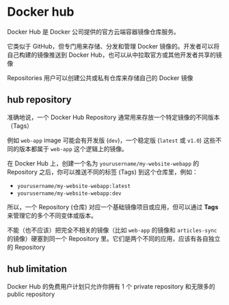 # Docker hub

Docker Hub 是 Docker 公司提供的官方云端容器镜像仓库服务。

它类似于 GitHub，但专门用来存储、分发和管理 Docker 镜像的。开发者可以将自己构建的镜像推送到 Docker Hub，也可以从中拉取官方或其他开发者共享的镜像

Repositories 用户可以创建公共或私有仓库来存储自己的 Docker 镜像



## hub repository

准确地说，一个 Docker Hub Repository 通常用来存放一个特定镜像的不同版本（Tags）

例如 `web-app` image 可能会有开发版 (`dev`)，一个稳定版 (`latest` 或 `v1.0`) 这些不同的版本都属于 `web-app` 这个逻辑上的镜像。

在 Docker Hub 上，创建一个名为 `yourusername/my-website-webapp` 的 Repository 之后，你可以推送不同的标签 (Tags) 到这个仓库里，例如：
*   `yourusername/my-website-webapp:latest`
*   `yourusername/my-website-webapp:dev`

所以，一个 Repository (仓库) 对应一个基础镜像项目或应用，但可以通过 **Tags** 来管理它的多个不同变体或版本。

不能（也不应该）把完全不相关的镜像（比如 `web-app` 的镜像和 `articles-sync` 的镜像）硬塞到同一个 Repository 里。它们是两个不同的应用，应该有各自独立的 Repository



## hub limitation

Docker Hub 的免费用户计划只允许你拥有 1 个 private repository 和无限多的 public repository
